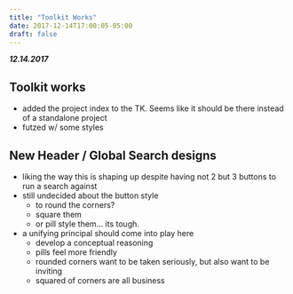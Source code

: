 ```yaml
---
title: "Toolkit Works"
date: 2017-12-14T17:00:05-05:00
draft: false
---
```


***12.14.2017***

## Toolkit works
* added the project index to the TK. Seems like it should be there instead of a standalone project
* futzed w/ some styles

## New Header / Global Search designs
* liking the way this is shaping up despite having not 2 but 3 buttons to run a search against
* still undecided about the button style
  - to round the corners?
  - square them
  - or pill style them... its tough.
* a unifying principal should come into play here
  - develop a conceptual reasoning
  - pills feel more friendly
  - rounded corners want to be taken seriously, but also want to be inviting
  - squared of corners are all business

